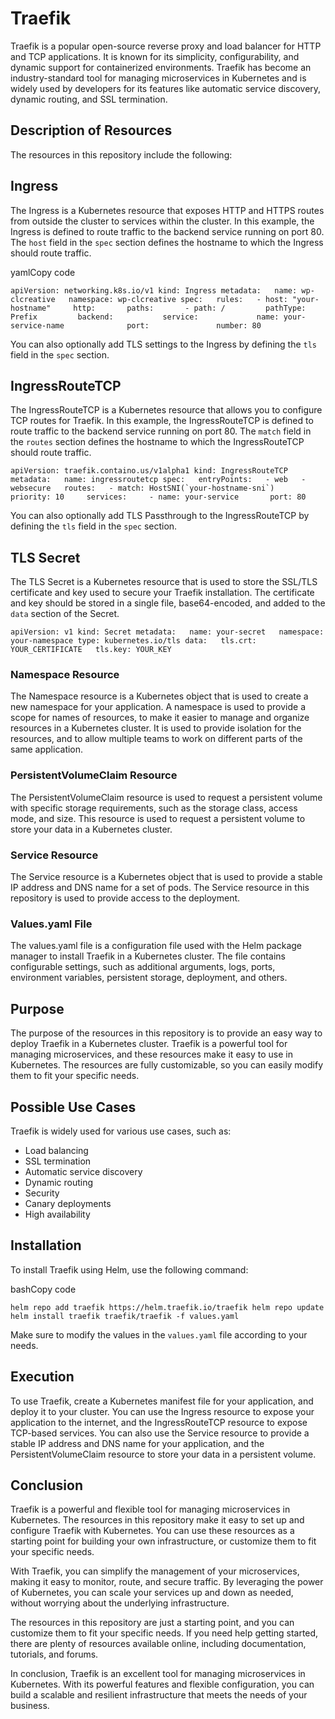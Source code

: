 # Traefik

Traefik is a popular open-source reverse proxy and load balancer for HTTP and TCP applications. It is known for its simplicity, configurability, and dynamic support for containerized environments. Traefik has become an industry-standard tool for managing microservices in Kubernetes and is widely used by developers for its features like automatic service discovery, dynamic routing, and SSL termination.

## Description of Resources

The resources in this repository include the following:

## Ingress

The Ingress is a Kubernetes resource that exposes HTTP and HTTPS routes from outside the cluster to services within the cluster. In this example, the Ingress is defined to route traffic to the backend service running on port 80. The `host` field in the `spec` section defines the hostname to which the Ingress should route traffic.

yamlCopy code

`apiVersion: networking.k8s.io/v1 kind: Ingress metadata:   name: wp-clcreative   namespace: wp-clcreative spec:   rules:   - host: "your-hostname"     http:       paths:       - path: /         pathType: Prefix         backend:           service:             name: your-service-name              port:               number: 80`

You can also optionally add TLS settings to the Ingress by defining the `tls` field in the `spec` section.

## IngressRouteTCP

The IngressRouteTCP is a Kubernetes resource that allows you to configure TCP routes for Traefik. In this example, the IngressRouteTCP is defined to route traffic to the backend service running on port 80. The `match` field in the `routes` section defines the hostname to which the IngressRouteTCP should route traffic.

``apiVersion: traefik.containo.us/v1alpha1 kind: IngressRouteTCP metadata:   name: ingressroutetcp spec:   entryPoints:   - web   - websecure   routes:   - match: HostSNI(`your-hostname-sni`)     priority: 10     services:     - name: your-service       port: 80``

You can also optionally add TLS Passthrough to the IngressRouteTCP by defining the `tls` field in the `spec` section.

## TLS Secret

The TLS Secret is a Kubernetes resource that is used to store the SSL/TLS certificate and key used to secure your Traefik installation. The certificate and key should be stored in a single file, base64-encoded, and added to the `data` section of the Secret.

`apiVersion: v1 kind: Secret metadata:   name: your-secret   namespace: your-namespace type: kubernetes.io/tls data:   tls.crt: YOUR_CERTIFICATE   tls.key: YOUR_KEY`


### Namespace Resource

The Namespace resource is a Kubernetes object that is used to create a new namespace for your application. A namespace is used to provide a scope for names of resources, to make it easier to manage and organize resources in a Kubernetes cluster. It is used to provide isolation for the resources, and to allow multiple teams to work on different parts of the same application.

### PersistentVolumeClaim Resource

The PersistentVolumeClaim resource is used to request a persistent volume with specific storage requirements, such as the storage class, access mode, and size. This resource is used to request a persistent volume to store your data in a Kubernetes cluster.

### Service Resource

The Service resource is a Kubernetes object that is used to provide a stable IP address and DNS name for a set of pods. The Service resource in this repository is used to provide access to the deployment.

### Values.yaml File

The values.yaml file is a configuration file used with the Helm package manager to install Traefik in a Kubernetes cluster. The file contains configurable settings, such as additional arguments, logs, ports, environment variables, persistent storage, deployment, and others.

## Purpose

The purpose of the resources in this repository is to provide an easy way to deploy Traefik in a Kubernetes cluster. Traefik is a powerful tool for managing microservices, and these resources make it easy to use in Kubernetes. The resources are fully customizable, so you can easily modify them to fit your specific needs.

## Possible Use Cases

Traefik is widely used for various use cases, such as:

-   Load balancing
-   SSL termination
-   Automatic service discovery
-   Dynamic routing
-   Security
-   Canary deployments
-   High availability

## Installation

To install Traefik using Helm, use the following command:

bashCopy code

`helm repo add traefik https://helm.traefik.io/traefik helm repo update helm install traefik traefik/traefik -f values.yaml`

Make sure to modify the values in the `values.yaml` file according to your needs.

## Execution

To use Traefik, create a Kubernetes manifest file for your application, and deploy it to your cluster. You can use the Ingress resource to expose your application to the internet, and the IngressRouteTCP resource to expose TCP-based services. You can also use the Service resource to provide a stable IP address and DNS name for your application, and the PersistentVolumeClaim resource to store your data in a persistent volume.

## Conclusion

Traefik is a powerful and flexible tool for managing microservices in Kubernetes. The resources in this repository make it easy to set up and configure Traefik with Kubernetes. You can use these resources as a starting point for building your own infrastructure, or customize them to fit your specific needs.

With Traefik, you can simplify the management of your microservices, making it easy to monitor, route, and secure traffic. By leveraging the power of Kubernetes, you can scale your services up and down as needed, without worrying about the underlying infrastructure.

The resources in this repository are just a starting point, and you can customize them to fit your specific needs. If you need help getting started, there are plenty of resources available online, including documentation, tutorials, and forums.

In conclusion, Traefik is an excellent tool for managing microservices in Kubernetes. With its powerful features and flexible configuration, you can build a scalable and resilient infrastructure that meets the needs of your business.

